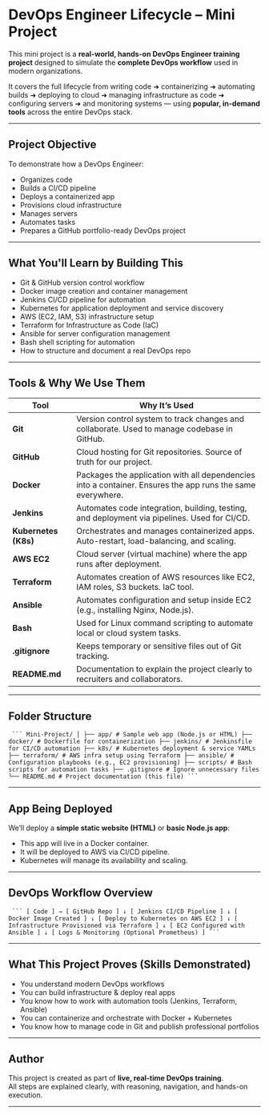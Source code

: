 #  DevOps Engineer Lifecycle – Mini Project

This mini project is a **real-world, hands-on DevOps Engineer training project** designed to simulate the **complete DevOps workflow** used in modern organizations.

It covers the full lifecycle from writing code ➜ containerizing ➜ automating builds ➜ deploying to cloud ➜ managing infrastructure as code ➜ configuring servers ➜ and monitoring systems — using **popular, in-demand tools** across the entire DevOps stack.

---

##  Project Objective

To demonstrate how a DevOps Engineer:
- Organizes code
- Builds a CI/CD pipeline
- Deploys a containerized app
- Provisions cloud infrastructure
- Manages servers
- Automates tasks
- Prepares a GitHub portfolio-ready DevOps project

---

##  What You'll Learn by Building This

- Git & GitHub version control workflow
- Docker image creation and container management
- Jenkins CI/CD pipeline for automation
- Kubernetes for application deployment and service discovery
- AWS (EC2, IAM, S3) infrastructure setup
- Terraform for Infrastructure as Code (IaC)
- Ansible for server configuration management
- Bash shell scripting for automation
- How to structure and document a real DevOps repo

---

##  Tools & Why We Use Them

| Tool | Why It’s Used |
|------|---------------|
| **Git** | Version control system to track changes and collaborate. Used to manage codebase in GitHub. |
| **GitHub** | Cloud hosting for Git repositories. Source of truth for our project. |
| **Docker** | Packages the application with all dependencies into a container. Ensures the app runs the same everywhere. |
| **Jenkins** | Automates code integration, building, testing, and deployment via pipelines. Used for CI/CD. |
| **Kubernetes (K8s)** | Orchestrates and manages containerized apps. Auto-restart, load-balancing, and scaling. |
| **AWS EC2** | Cloud server (virtual machine) where the app runs after deployment. |
| **Terraform** | Automates creation of AWS resources like EC2, IAM roles, S3 buckets. IaC tool. |
| **Ansible** | Automates configuration and setup inside EC2 (e.g., installing Nginx, Node.js). |
| **Bash** | Used for Linux command scripting to automate local or cloud system tasks. |
| **.gitignore** | Keeps temporary or sensitive files out of Git tracking. |
| **README.md** | Documentation to explain the project clearly to recruiters and collaborators. |

---
##  Folder Structure
<pre><code> ``` Mini-Project/ │ ├── app/ # Sample web app (Node.js or HTML) ├── docker/ # Dockerfile for containerization ├── jenkins/ # Jenkinsfile for CI/CD automation ├── k8s/ # Kubernetes deployment & service YAMLs ├── terraform/ # AWS infra setup using Terraform ├── ansible/ # Configuration playbooks (e.g., EC2 provisioning) ├── scripts/ # Bash scripts for automation tasks ├── .gitignore # Ignore unnecessary files └── README.md # Project documentation (this file) ``` </code></pre>


---

##  App Being Deployed

We’ll deploy a **simple static website (HTML)** or **basic Node.js app**:
- This app will live in a Docker container.
- It will be deployed to AWS via CI/CD pipeline.
- Kubernetes will manage its availability and scaling.

---

##  DevOps Workflow Overview

<pre><code> ``` [ Code ] → [ GitHub Repo ] ↓ [ Jenkins CI/CD Pipeline ] ↓ [ Docker Image Created ] ↓ [ Deploy to Kubernetes on AWS EC2 ] ↓ [ Infrastructure Provisioned via Terraform ] ↓ [ EC2 Configured with Ansible ] ↓ [ Logs & Monitoring (Optional Prometheus) ] ``` </code></pre>
---

##  What This Project Proves (Skills Demonstrated)

- You understand modern DevOps workflows
- You can build infrastructure & deploy real apps
- You know how to work with automation tools (Jenkins, Terraform, Ansible)
- You can containerize and orchestrate with Docker + Kubernetes
- You know how to manage code in Git and publish professional portfolios

---

##  Author

This project is created as part of **live, real-time DevOps training**.  
All steps are explained clearly, with reasoning, navigation, and hands-on execution.

---



